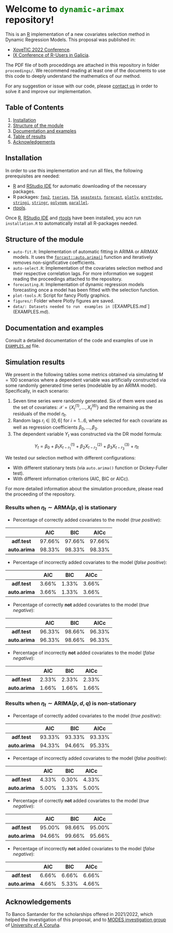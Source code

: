 # Welcome to <span style="color:green">`dynamic-arimax`</span> repository!

This is an [R](https://www.r-project.org/) implementation of a new covariates selection method in Dynamic Regression Models. This proposal was published in: 

- [XoveTIC 2022 Conference](https://xovetic.citic.udc.es/).
- [IX Conference of R-Users in Galicia](https://www.r-users.gal/).

The PDF file of both proceddings are attached in this repository in folder `proceedings/`. We recommend reading at least one of the documents to use this code to deeply understand the mathematics of our method.

For any suggestion or issue with our code, please [contact us](mailto:ana.ezquerro@udc.es) in order to solve it and improve our implementation. 

## Table of Contents 

1. [Installation](#installation)
1. [Structure of the module](#structure-of-the-module)
2. [Documentation and examples](#documentation-and-examples)
3. [Table of results](#table-of-results)
4. [Acknowledgements](#acknowledgements)

## Installation

In order to use this implementation and run all files, the following prerequisites are needed:

- [R](https://www.r-project.org/) and [RStudio IDE](https://www.rstudio.com/products/rstudio/download/) for automatic downloading of the necessary packages.
- R packages: [`fpp2`](https://cran.r-project.org/web/packages/fpp2/index.html), [`tseries`](https://cran.r-project.org/web/packages/tseries/index.html), [`TSA`](https://cran.r-project.org/web/packages/TSA/index.html), [`seastests`](https://cran.r-project.org/web/packages/seastests/index.html), [`forecast`](https://cran.r-project.org/web/packages/forecast/index.html), [`plotly`](https://plotly.com/r/), [`prettydoc`](https://prettydoc.statr.me/), [`stringi`](https://cran.r-project.org/web/packages/stringi/index.html), [`stringr`](https://cran.r-project.org/web/packages/stringr/index.html), [`polynom`](https://cran.r-project.org/web/packages/polynom/index.html), [`parallel`](https://stat.ethz.ch/R-manual/R-devel/library/parallel/doc/parallel.pdf).
- [rtools](https://cran.r-project.org/bin/windows/Rtools/).

Once [R](https://www.r-project.org/),  [RStudio IDE](https://www.rstudio.com/products/rstudio/download/) and [rtools](https://cran.r-project.org/bin/windows/Rtools/) have been installed, you acn run `installation.R` to automatically install all R-packages needed.

## Structure of the module

- `auto-fit.R`: Implementation of automatic fitting in ARIMA or ARIMAX models. It uses the [`forcast::auto.arima()`](https://www.rdocumentation.org/packages/forecast/versions/8.17.0) function and iteratively removes non-significative coefficients.
- `auto-select.R`: Implementation of the covariates selection method and their respective correlation lags. For more information we suggest reading the proceedings attached to the repository.
- `forecasting.R`: Implementation of dynamic regression models forecasting once a model has been fitted with the selection function.
- `plot-tools.R`: Script for fancy Plotly graphics.
- `figures/`: Folder where Plotly figures are saved.
- `data/: Datasets needed to run  examples in [`EXAMPLES.md`](EXAMPLES.md).


## Documentation and examples 

Consult a detailed documentation of the code and examples of use in [`EXAMPLES.md`](EXAMPLES.md) file.





## Simulation results 

We present in the following tables some metrics obtained via simulating $M=100$ scenarios where a dependent variable was artificially constructed via some randomly generated time series (modelable by an ARIMA model). Specifically, in each scenario:

1. Seven time series were randomly generated. Six of them were used as the set of covariates: $\mathcal{X} = \{X_t^{(1)}, ..., X_t^{(6)}\}$ and the remaining as the residuals of the model $\eta_t$.
2. Random lags $r_i \in[0, 6]$ for $i=1...6$, where selected for each covariate as well as regression coefficients $\beta_0,...,\beta_3$.
3. The dependent variable $Y_t$ was constructed via the DR model formula:

$$ Y_t = \beta_0 + \beta_1 X_{t-r_1}^{(1)} + \beta_2 X_{t-r_2}^{(2)} + \beta_3 X_{t-r_3}^{(3)} + \eta_t$$

We tested our selection method with different configurations:
- With different stationary tests (via `auto.arima()` function or Dickey-Fuller test).
- With different information criterions (AIC, BIC or AICc).

For more detailed information about the simulation procedure, please read the proceeding of the repository.

### Results when $\eta_t \sim \text{ARMA}(p,q)$ is stationary

- Percentage of correctly added covariates to the model (*true positive*):

|                |      AIC      |  BIC          |   AICc        |
|:--------------:|:-------------:|:-------------:|:-------------:|
| **adf.test**   | 97.66%        | 97.66%        | 97.66%        |
| **auto.arima** | 98.33%        | 98.33%        | 98.33%        |

- Percentage of incorrectly added covariates to the model (*false positive*):

|                |      AIC      |  BIC          |   AICc        |
|:--------------:|:-------------:|:-------------:|:-------------:|
| **adf.test**   | 3.66%         | 1.33%         | 3.66%         |
| **auto.arima** | 3.66%         | 1.33%         | 3.66%         |

- Percentage of correctly **not** added covariates to the model (*true negative*):

|                |      AIC      |  BIC          |   AICc        |
|:--------------:|:-------------:|:-------------:|:-------------:|
| **adf.test**   | 96.33%        | 98.66%        | 96.33%        |
| **auto.arima** | 96.33%        | 98.66%        | 96.33%        |

- Percentage of incorrectly **not** added covariates to the model (*false negative*):


|                |      AIC      |  BIC          |   AICc        |
|:--------------:|:-------------:|:-------------:|:-------------:|
| **adf.test**   | 2.33%         | 2.33%         | 2.33%         |
| **auto.arima** | 1.66%         | 1.66%         | 1.66%         |


### Results when $\eta_t \sim \text{ARIMA}(p,d,q)$ is non-stationary

- Percentage of correctly added covariates to the model (*true positive*):

|                |      AIC      |  BIC          |   AICc        |
|:--------------:|:-------------:|:-------------:|:-------------:|
| **adf.test**   | 93.33%        | 93.33%        | 93.33%        |
| **auto.arima** | 94.33%        | 94.66%        | 95.33%        |

- Percentage of incorrectly added covariates to the model (*false positive*):

|                |      AIC      |  BIC          |   AICc        |
|:--------------:|:-------------:|:-------------:|:-------------:|
| **adf.test**   | 4.33%         | 0.30%         | 4.33%         |
| **auto.arima** | 5.00%         | 1.33%         | 5.00%         |

- Percentage of correctly **not** added covariates to the model (*true negative*):

|                |      AIC      |  BIC          |   AICc        |
|:--------------:|:-------------:|:-------------:|:-------------:|
| **adf.test**   | 95.00%        | 98.66%        | 95.00%        |
| **auto.arima** | 94.66%        | 99.66%        | 95.66%        |

- Percentage of incorrectly **not** added covariates to the model (*false negative*):


|                |      AIC      |  BIC          |   AICc        |
|:--------------:|:-------------:|:-------------:|:-------------:|
| **adf.test**   | 6.66%         | 6.66%         | 6.66%         |
| **auto.arima** | 4.66%         | 5.33%         | 4.66%         |

## Acknowledgements

To Banco Santander for the scholarships offered in 2021/2022, which helped the investigation of this proposal, and to [MODES investigation group](https://dm.udc.es/modes/) of [University of A Coruña](https://www.udc.es/).